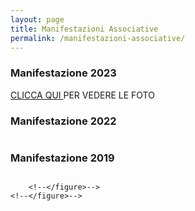 ```yaml
---
layout: page
title: Manifestazioni Associative
permalink: /manifestazioni-associative/
---
```


<!-- <script src="https://ajax.googleapis.com/ajax/libs/jquery/2.1.3/jquery.min.js"></script>
<script type="text/javascript" src='http://avis-bondeno.it/main.js'></script>
<script type="text/javascript" src='http://avis-bondeno.it/slick/slick.js'></script>
 -->

### Manifestazione 2023
<a href='http://avis-bondeno.it/manifestazioni-associative/manifestazione2023.html'> CLICCA QUI </a> PER VEDERE LE FOTO


### Manifestazione 2022
<div class="carousel">
	<!-- <figure class="slider"> -->
		<!--</figure>-->
		<!--<figure>-->
			<div class=""><img src="/images/manifestazione_2022/IMG_9241_LR.jpg" alt></div>
		<!--</figure>-->
		<!--<figure>-->
			<div class=""><img src="/images/manifestazione_2022/IMG_9271_LR.jpg" alt></div>
		<!--</figure>-->
		<!--<figure>-->			
			<div class=""><img src="/images/manifestazione_2022/IMG_9297_LR.jpg" alt></div>
		<!--</figure>-->
		<!--<figure>-->
			<div class=""><img src="/images/manifestazione_2022/IMG_9327_LR.jpg" alt></div>
		<!--</figure>-->
		<!--<figure>-->
			<div class=""><img src="/images/manifestazione_2022/IMG_9355_LR.jpg" alt></div>
		<!--</figure>-->
		<!--<figure>-->
			<div class=""><img src="/images/manifestazione_2022/IMG_9383_LR.jpg" alt></div>
		<!--</figure>-->
		<!--<figure>-->
			<div class=""><img src="/images/manifestazione_2022/IMG_9410_LR.jpg" alt></div>
		<!--</figure>-->
		<!--<figure>-->
			<div class=""><img src="/images/manifestazione_2022/IMG_9245_LR.jpg" alt></div>
		<!--</figure>-->
		<!--<figure>-->
			<div class=""><img src="/images/manifestazione_2022/IMG_9272_LR.jpg" alt></div>
		<!--</figure>-->
		<!--<figure>-->
			<div class=""><img src="/images/manifestazione_2022/IMG_9298_LR.jpg" alt></div>
		<!--</figure>-->
		<!--<figure>-->
			<div class=""><img src="/images/manifestazione_2022/IMG_9330_LR.jpg" alt></div>
		<!--</figure>-->
		<!--<figure>-->
			<div class=""><img src="/images/manifestazione_2022/IMG_9357_LR.jpg" alt></div>
		<!--</figure>-->
		<!--<figure>-->
			<div class=""><img src="/images/manifestazione_2022/IMG_9385_LR.jpg" alt></div>
		<!--</figure>-->
		<!--<figure>-->
			<div class=""><img src="/images/manifestazione_2022/IMG_9412_LR.jpg" alt></div>
		<!--</figure>-->
		<!--<figure>-->
			<div class=""><img src="/images/manifestazione_2022/IMG_9247_LR.jpg" alt></div>
		<!--</figure>-->
		<!--<figure>-->
			<div class=""><img src="/images/manifestazione_2022/IMG_9273_LR.jpg" alt></div>
		<!--</figure>-->
		<!--<figure>-->
			<div class=""><img src="/images/manifestazione_2022/IMG_9300_LR.jpg" alt></div>
		<!--</figure>-->
		<!--<figure>-->
			<div class=""><img src="/images/manifestazione_2022/IMG_9331_LR.jpg" alt></div>
		<!--</figure>-->
		<!--<figure>-->
			<div class=""><img src="/images/manifestazione_2022/IMG_9359_LR.jpg" alt></div>
		<!--</figure>-->
		<!--<figure>-->
			<div class=""><img src="/images/manifestazione_2022/IMG_9387_LR.jpg" alt></div>
		<!--</figure>-->
		<!--<figure>-->
			<div class=""><img src="/images/manifestazione_2022/IMG_9413_LR.jpg" alt></div>
		<!--</figure>-->
		<!--<figure>-->
			<div class=""><img src="/images/manifestazione_2022/IMG_9251_LR.jpg" alt></div>
		<!--</figure>-->
		<!--<figure>-->
			<div class=""><img src="/images/manifestazione_2022/IMG_9274_LR.jpg" alt></div>
		<!--</figure>-->
		<!--<figure>-->
			<div class=""><img src="/images/manifestazione_2022/IMG_9302_LR.jpg" alt></div>
		<!--</figure>-->
		<!--<figure>-->
			<div class=""><img src="/images/manifestazione_2022/IMG_9333_LR.jpg" alt></div>
		<!--</figure>-->
		<!--<figure>-->
			<div class=""><img src="/images/manifestazione_2022/IMG_9361_LR.jpg" alt></div>
		<!--</figure>-->
		<!--<figure>-->
			<div class=""><img src="/images/manifestazione_2022/IMG_9389_LR.jpg" alt></div>
		<!--</figure>-->
		<!--<figure>-->
			<div class=""><img src="/images/manifestazione_2022/IMG_9414_LR.jpg" alt></div>
		<!--</figure>-->
		<!--<figure>-->
			<div class=""><img src="/images/manifestazione_2022/IMG_9252_LR.jpg" alt></div>
		<!--</figure>-->
		<!--<figure>-->
			<div class=""><img src="/images/manifestazione_2022/IMG_9277_LR.jpg" alt></div>
		<!--</figure>-->
		<!--<figure>-->
			<div class=""><img src="/images/manifestazione_2022/IMG_9304_LR.jpg" alt></div>
		<!--</figure>-->
		<!--<figure>-->
			<div class=""><img src="/images/manifestazione_2022/IMG_9335_LR.jpg" alt></div>
		<!--</figure>-->
		<!--<figure>-->
			<div class=""><img src="/images/manifestazione_2022/IMG_9363_LR.jpg" alt></div>
		<!--</figure>-->
		<!--<figure>-->
			<div class=""><img src="/images/manifestazione_2022/IMG_9392_LR.jpg" alt></div>
		<!--</figure>-->
		<!--<figure>-->
			<div class=""><img src="/images/manifestazione_2022/IMG_9415_LR.jpg" alt></div>
		<!--</figure>-->
		<!--<figure>-->
			<div class=""><img src="/images/manifestazione_2022/IMG_9254_LR.jpg" alt></div>
		<!--</figure>-->
		<!--<figure>-->
			<div class=""><img src="/images/manifestazione_2022/IMG_9280_LR.jpg" alt></div>
		<!--</figure>-->
		<!--<figure>-->
			<div class=""><img src="/images/manifestazione_2022/IMG_9307_LR.jpg" alt></div>
		<!--</figure>-->
		<!--<figure>-->
			<div class=""><img src="/images/manifestazione_2022/IMG_9336_LR.jpg" alt></div>
		<!--</figure>-->
		<!--<figure>-->
			<div class=""><img src="/images/manifestazione_2022/IMG_9365_LR.jpg" alt></div>
		<!--</figure>-->
		<!--<figure>-->
			<div class=""><img src="/images/manifestazione_2022/IMG_9393_LR.jpg" alt></div>
		<!--</figure>-->
		<!--<figure>-->
			<div class=""><img src="/images/manifestazione_2022/IMG_9416_LR.jpg" alt></div>
		<!--</figure>-->
		<!--<figure>-->
			<div class=""><img src="/images/manifestazione_2022/IMG_9255_LR.jpg" alt></div>
		<!--</figure>-->
		<!--<figure>-->
			<div class=""><img src="/images/manifestazione_2022/IMG_9281_LR.jpg" alt></div>
		<!--</figure>-->
		<!--<figure>-->
			<div class=""><img src="/images/manifestazione_2022/IMG_9309_LR.jpg" alt></div>
		<!--</figure>-->
		<!--<figure>-->
			<div class=""><img src="/images/manifestazione_2022/IMG_9337_LR.jpg" alt></div>
		<!--</figure>-->
		<!--<figure>-->
			<div class=""><img src="/images/manifestazione_2022/IMG_9368_LR.jpg" alt></div>
		<!--</figure>-->
		<!--<figure>-->
			<div class=""><img src="/images/manifestazione_2022/IMG_9394_LR.jpg" alt></div>
		<!--</figure>-->
		<!--<figure>-->
			<div class=""><img src="/images/manifestazione_2022/IMG_9417_LR.jpg" alt></div>
		<!--</figure>-->
		<!--<figure>-->
			<div class=""><img src="/images/manifestazione_2022/IMG_9256_LR.jpg" alt></div>
		<!--</figure>-->
		<!--<figure>-->
			<div class=""><img src="/images/manifestazione_2022/IMG_9284_LR.jpg" alt></div>
		<!--</figure>-->
		<!--<figure>-->
			<div class=""><img src="/images/manifestazione_2022/IMG_9311_LR.jpg" alt></div>
		<!--</figure>-->
		<!--<figure>-->
			<div class=""><img src="/images/manifestazione_2022/IMG_9339_LR.jpg" alt></div>
		<!--</figure>-->
		<!--<figure>-->
			<div class=""><img src="/images/manifestazione_2022/IMG_9370_LR.jpg" alt></div>
		<!--</figure>-->
		<!--<figure>-->
			<div class=""><img src="/images/manifestazione_2022/IMG_9395_LR.jpg" alt></div>
		<!--</figure>-->
		<!--<figure>-->
			<div class=""><img src="/images/manifestazione_2022/IMG_9418_LR.jpg" alt></div>
		<!--</figure>-->
		<!--<figure>-->
			<div class=""><img src="/images/manifestazione_2022/IMG_9261_LR.jpg" alt></div>
		<!--</figure>-->
		<!--<figure>-->
			<div class=""><img src="/images/manifestazione_2022/IMG_9285_LR.jpg" alt></div>
		<!--</figure>-->
		<!--<figure>-->
			<div class=""><img src="/images/manifestazione_2022/IMG_9314_LR.jpg" alt></div>
		<!--</figure>-->
		<!--<figure>-->
			<div class=""><img src="/images/manifestazione_2022/IMG_9342_LR.jpg" alt></div>
		<!--</figure>-->
		<!--<figure>-->
			<div class=""><img src="/images/manifestazione_2022/IMG_9371_LR.jpg" alt></div>
		<!--</figure>-->
		<!--<figure>-->
			<div class=""><img src="/images/manifestazione_2022/IMG_9396_LR.jpg" alt></div>
		<!--</figure>-->
		<!--<figure>-->
			<div class=""><img src="/images/manifestazione_2022/IMG_9420_LR.jpg" alt></div>
		<!--</figure>-->
		<!--<figure>-->
			<div class=""><img src="/images/manifestazione_2022/IMG_9262_LR.jpg" alt></div>
		<!--</figure>-->
		<!--<figure>-->
			<div class=""><img src="/images/manifestazione_2022/IMG_9286_LR.jpg" alt></div>
		<!--</figure>-->
		<!--<figure>-->
			<div class=""><img src="/images/manifestazione_2022/IMG_9316_LR.jpg" alt></div>
		<!--</figure>-->
		<!--<figure>-->
			<div class=""><img src="/images/manifestazione_2022/IMG_9344_LR.jpg" alt></div>
		<!--</figure>-->
		<!--<figure>-->
			<div class=""><img src="/images/manifestazione_2022/IMG_9372_LR.jpg" alt></div>
		<!--</figure>-->
		<!--<figure>-->
			<div class=""><img src="/images/manifestazione_2022/IMG_9398_LR.jpg" alt></div>
		<!--</figure>-->
		<!--<figure>-->
			<div class=""><img src="/images/manifestazione_2022/IMG_9263_LR.jpg" alt></div>
		<!--</figure>-->
		<!--<figure>-->
			<div class=""><img src="/images/manifestazione_2022/IMG_9287_LR.jpg" alt></div>
		<!--</figure>-->
		<!--<figure>-->
			<div class=""><img src="/images/manifestazione_2022/IMG_9318_LR.jpg" alt></div>
		<!--</figure>-->
		<!--<figure>-->
			<div class=""><img src="/images/manifestazione_2022/IMG_9346_LR.jpg" alt></div>
		<!--</figure>-->
		<!--<figure>-->
			<div class=""><img src="/images/manifestazione_2022/IMG_9374_LR.jpg" alt></div>
		<!--</figure>-->
		<!--<figure>-->
			<div class=""><img src="/images/manifestazione_2022/IMG_9400_LR.jpg" alt></div>
		<!--</figure>-->
		<!--<figure>-->
			<div class=""><img src="/images/manifestazione_2022/IMG_9265_LR.jpg" alt></div>
		<!--</figure>-->
		<!--<figure>-->
			<div class=""><img src="/images/manifestazione_2022/IMG_9288_LR.jpg" alt></div>
		<!--</figure>-->
		<!--<figure>-->
			<div class=""><img src="/images/manifestazione_2022/IMG_9319_LR.jpg" alt></div>
		<!--</figure>-->
		<!--<figure>-->
			<div class=""><img src="/images/manifestazione_2022/IMG_9348_LR.jpg" alt></div>
		<!--</figure>-->
		<!--<figure>-->
			<div class=""><img src="/images/manifestazione_2022/IMG_9376_LR.jpg" alt></div>
		<!--</figure>-->
		<!--<figure>-->
			<div class=""><img src="/images/manifestazione_2022/IMG_9402_LR.jpg" alt></div>
		<!--</figure>-->
		<!--<figure>-->
			<div class=""><img src="/images/manifestazione_2022/IMG_9268_LR.jpg" alt></div>
		<!--</figure>-->
		<!--<figure>-->
			<div class=""><img src="/images/manifestazione_2022/IMG_9289_LR.jpg" alt></div>
		<!--</figure>-->
		<!--<figure>-->
			<div class=""><img src="/images/manifestazione_2022/IMG_9322_LR.jpg" alt></div>
		<!--</figure>-->
		<!--<figure>-->
			<div class=""><img src="/images/manifestazione_2022/IMG_9349_LR.jpg" alt></div>
		<!--</figure>-->
		<!--<figure>-->
			<div class=""><img src="/images/manifestazione_2022/IMG_9377_LR.jpg" alt></div>
		<!--</figure>-->
		<!--<figure>-->
			<div class=""><img src="/images/manifestazione_2022/IMG_9404_LR.jpg" alt></div>
		<!--</figure>-->
		<!--<figure>-->
			<div class=""><img src="/images/manifestazione_2022/IMG_9269_LR.jpg" alt></div>
		<!--</figure>-->
		<!--<figure>-->
			<div class=""><img src="/images/manifestazione_2022/IMG_9290_LR.jpg" alt></div>
		<!--</figure>-->
		<!--<figure>-->
			<div class=""><img src="/images/manifestazione_2022/IMG_9324_LR.jpg" alt></div>
		<!--</figure>-->
		<!--<figure>-->
			<div class=""><img src="/images/manifestazione_2022/IMG_9351_LR.jpg" alt></div>
		<!--</figure>-->
		<!--<figure>-->
			<div class=""><img src="/images/manifestazione_2022/IMG_9379_LR.jpg" alt></div>
		<!--</figure>-->
		<!--<figure>-->
			<div class=""><img src="/images/manifestazione_2022/IMG_9406_LR.jpg" alt></div>
		<!--</figure>-->
		<!--<figure>-->
			<div class=""><img src="/images/manifestazione_2022/IMG_9270_LR.jpg" alt></div>
		<!--</figure>-->
		<!--<figure>-->
			<div class=""><img src="/images/manifestazione_2022/IMG_9295_LR.jpg" alt></div>
		<!--</figure>-->
		<!--<figure>-->
			<div class=""><img src="/images/manifestazione_2022/IMG_9326_LR.jpg" alt></div>
		<!--</figure>-->
		<!--<figure>-->
			<div class=""><img src="/images/manifestazione_2022/IMG_9353_LR.jpg" alt></div>
		<!--</figure>-->
		<!--<figure>-->
			<div class=""><img src="/images/manifestazione_2022/IMG_9382_LR.jpg" alt></div>
		<!--</figure>-->
		<!--<figure>-->
			<div class=""><img src="/images/manifestazione_2022/IMG_9407_LR.jpg" alt></div>
	<!--</figure>-->
</div>




### Manifestazione 2019
<div class="carousel">
	<!-- <figure class="slider"> -->
		<!--</figure>-->
		<!--<figure>-->
			<div class=""><img src="/images/I1A2529_LR.jpg" alt></div>
		<!--</figure>-->
		<!--<figure>-->
			<div class=""><img src="/images/I1A2503_LR.jpg" alt></div>
		<!--</figure>-->
		<!--<figure>-->
			<div class=""><img src="/images/I1A2506_LR.jpg" alt></div>
		<!--</figure>-->
		<!--<figure>-->
			<div class=""><img src="/images/I1A2509_LR.jpg" alt></div>
		<!--</figure>-->
		<!--<figure>-->
			<div class=""><img src="/images/I1A2510_LR.jpg" alt></div>
		<!--</figure>-->
		<!--<figure>-->
			<div class=""><img src="/images/I1A2511_LR.jpg" alt></div>
		<!--</figure>-->
			<div class=""><img src="/images/I1A2513_LR.jpg" alt></div>
		<!--</figure>-->
		<!--<figure>-->
			<div class=""><img src="/images/I1A2514_LR.jpg" alt></div>
		<!--</figure>-->
		<!--<figure>-->
			<div class=""><img src="/images/I1A2517_LR.jpg" alt></div>
		<!--</figure>-->
		<!--<figure>-->
			<div class=""><img src="/images/I1A2518_LR.jpg" alt></div>
		<!--</figure>-->
		<!--<figure>-->
			<div class=""><img src="/images/I1A2522_LR.jpg" alt></div>
		<!--</figure>-->
		<!--<figure>-->
			<div class=""><img src="/images/I1A2524_LR.jpg" alt></div>
		<!--</figure>-->
		<!--<figure>-->
			<div class=""><img src="/images/I1A2525_LR.jpg" alt></div>
		<!--</figure>-->
		<!--<figure>-->
			<div class=""><img src="/images/I1A2530_LR.jpg" alt></div>
		<!--</figure>-->
		<!--<figure>-->
			<div class=""><img src="/images/I1A2531_LR.jpg" alt></div>
		<!--</figure>-->
		<!--<figure>-->
			<div class=""><img src="/images/I1A2535_LR.jpg" alt></div>
		<!--</figure>-->
		<!--<figure>-->
			<div class=""><img src="/images/I1A2537_LR.jpg" alt></div>
		<!--</figure>-->
		<!--<figure>-->
			<div class=""><img src="/images/I1A2538_LR.jpg" alt></div>
		<!--</figure>-->
		<!--<figure>-->
			<div class=""><img src="/images/I1A2540_LR.jpg" alt></div>
		<!--</figure>-->
		<!--<figure>-->
			<div class=""><img src="/images/I1A2541_LR.jpg" alt></div>
		<!--</figure>-->
		<!--<figure>-->
			<div class=""><img src="/images/I1A2542_LR.jpg" alt></div>
		<!--</figure>-->
		<!--<figure>-->
			<div class=""><img src="/images/I1A2544_LR.jpg" alt></div>
		<!--</figure>-->
		<!--<figure>-->
			<div class=""><img src="/images/I1A2545_LR.jpg" alt></div>
		<!--</figure>-->
		<!--<figure>-->
			<div class=""><img src="/images/I1A2547_LR.jpg" alt></div>
		<!--</figure>-->
		<!--<figure>-->
			<div class=""><img src="/images/I1A2548_LR.jpg" alt></div>
		<!--</figure>-->
		<!--<figure>-->
			<div class=""><img src="/images/I1A2550_LR.jpg" alt></div>
		<!--</figure>-->
		<!--<figure>-->
			<div class=""><img src="/images/I1A2551_LR.jpg" alt></div>
		<!--</figure>-->
		<!--<figure>-->
			<div class=""><img src="/images/I1A2552_LR.jpg" alt></div>
		<!--</figure>-->
		<!--<figure>-->
			<div class=""><img src="/images/I1A2553_LR.jpg" alt></div>
		<!--</figure>-->
		<!--<figure>-->
			<div class=""><img src="/images/I1A2554_LR.jpg" alt></div>
		<!--</figure>-->
		<!--<figure>-->
			<div class=""><img src="/images/I1A2555_LR.jpg" alt></div>
		<!--</figure>-->
		<!--<figure>-->
			<div class=""><img src="/images/I1A2556_LR.jpg" alt></div>
		<!--</figure>-->
		<!--<figure>-->
			<div class=""><img src="/images/I1A2557_LR.jpg" alt></div>
		<!--</figure>-->
		<!--<figure>-->
			<div class=""><img src="/images/I1A2558_LR.jpg" alt></div>
		<!--</figure>-->
		<!--<figure>-->
			<div class=""><img src="/images/I1A2559_LR.jpg" alt></div>
		<!--</figure>-->
		<!--<figure>-->
			<div class=""><img src="/images/I1A2560_LR.jpg" alt></div>
		<!--</figure>-->
		<!--<figure>-->
			<div class=""><img src="/images/I1A2561_LR.jpg" alt></div>
		<!--</figure>-->
		<!--<figure>-->
			<div class=""><img src="/images/I1A2563_LR.jpg" alt></div>
		<!--</figure>-->
		<!--<figure>-->
			<div class=""><img src="/images/I1A2564_LR.jpg" alt></div>
		<!--</figure>-->
		<!--<figure>-->
			<div class=""><img src="/images/I1A2565_LR.jpg" alt></div>
		<!--</figure>-->
		<!--<figure>-->
			<div class=""><img src="/images/I1A2566_LR.jpg" alt></div>
		<!--</figure>-->
		<!--<figure>-->
			<div class=""><img src="/images/I1A2567_LR.jpg" alt></div>
		<!--</figure>-->
		<!--<figure>-->
			<div class=""><img src="/images/I1A2568_LR.jpg" alt></div>
		<!--</figure>-->
		<!--<figure>-->
			<div class=""><img src="/images/I1A2569_LR.jpg" alt></div>
		<!--</figure>-->
		<!--<figure>-->
			<div class=""><img src="/images/I1A2571_LR.jpg" alt></div>
		<!--</figure>-->
		<!--<figure>-->
			<div class=""><img src="/images/I1A2572_LR.jpg" alt></div>
		<!--</figure>-->
		<!--<figure>-->
			<div class=""><img src="/images/I1A2573_LR.jpg" alt></div>
		<!--</figure>-->
		<!--<figure>-->
			<div class=""><img src="/images/I1A2574_LR.jpg" alt></div>
		<!--</figure>-->
		<!--<figure>-->
			<div class=""><img src="/images/I1A2577_LR.jpg" alt></div>
		<!--</figure>-->
		<!--<figure>-->
			<div class=""><img src="/images/I1A2578_LR.jpg" alt></div>
		<!--</figure>-->
		<!--<figure>-->
			<div class=""><img src="/images/I1A2579_LR.jpg" alt></div>
		<!--</figure>-->
		<!--<figure>-->
			<div class=""><img src="/images/I1A2580_LR.jpg" alt></div>
		<!--</figure>-->
		<!--<figure>-->
			<div class=""><img src="/images/I1A2581_LR.jpg" alt></div>
		<!--</figure>-->
		<!--<figure>-->
			<div class=""><img src="/images/I1A2583_LR.jpg" alt></div>
		<!--</figure>-->
		<!--<figure>-->
			<div class=""><img src="/images/I1A2584_LR.jpg" alt></div>
		<!--</figure>-->
		<!--<figure>-->
			<div class=""><img src="/images/I1A2585_LR.jpg" alt></div>
		<!--</figure>-->
		<!--<figure>-->
			<div class=""><img src="/images/I1A2586_LR.jpg" alt></div>
		<!--</figure>-->
		<!--<figure>-->
			<div class=""><img src="/images/I1A2588_LR.jpg" alt></div>
		<!--</figure>-->
		<!--<figure>-->
			<div class=""><img src="/images/I1A2589_LR.jpg" alt></div>
		<!--</figure>-->
		<!--<figure>-->
			<div class=""><img src="/images/I1A2590_LR.jpg" alt></div>
		<!--</figure>-->
		<!--<figure>-->
			<div class=""><img src="/images/I1A2591_LR.jpg" alt></div>
		<!--</figure>-->
		<!--<figure>-->
			<div class=""><img src="/images/I1A2593_LR.jpg" alt></div>
		<!--</figure>-->
		<!--<figure>-->
			<div class=""><img src="/images/I1A2594_LR.jpg" alt></div>
		<!--</figure>-->
		<!--<figure>-->
			<div class=""><img src="/images/I1A2595_LR.jpg" alt></div>
		<!--</figure>-->
		<!--<figure>-->
			<div class=""><img src="/images/I1A2596_LR.jpg" alt></div>
		<!--</figure>-->
		<!--<figure>-->
			<div class=""><img src="/images/I1A2597_LR.jpg" alt></div>
		<!--</figure>-->
		<!--<figure>-->
			<div class=""><img src="/images/I1A2598_LR.jpg" alt></div>
		<!--</figure>-->
		<!--<figure>-->
			<div class=""><img src="/images/I1A2599_LR.jpg" alt></div>

		<!--</figure>-->
	<!--</figure>-->
</div>